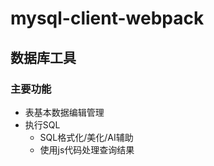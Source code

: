 # mysql-client-webpack

## 数据库工具

### 主要功能

- 表基本数据编辑管理
- 执行SQL
  - SQL格式化/美化/AI辅助
  - 使用js代码处理查询结果
